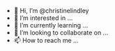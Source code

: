 - 👋 Hi, I’m @christinelindley
- 👀 I’m interested in ...
- 🌱 I’m currently learning ...
- 💞️ I’m looking to collaborate on ...
- 📫 How to reach me ...

<!---
christinelindley/christinelindley is a ✨ special ✨ repository because its `README.md` (this file) appears on your GitHub profile.
You can click the Preview link to take a look at your changes.
--->
